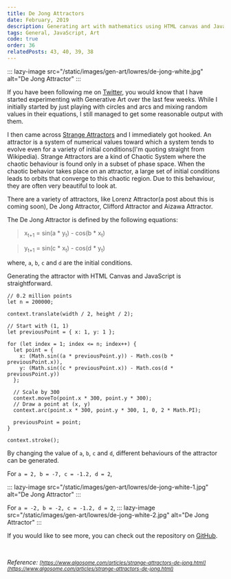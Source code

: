 ```yaml
---
title: De Jong Attractors
date: February, 2019
description: Generating art with mathematics using HTML canvas and JavaScript
tags: General, JavaScript, Art
code: true
order: 36
relatedPosts: 43, 40, 39, 38
---
```


::: lazy-image src="/static/images/gen-art/lowres/de-jong-white.jpg" alt="De Jong Attractor" :::

If you have been following me on [Twitter](https://twitter.com/_51va), you would know that I have
started experimenting with Generative Art over the last few weeks. While I initially started by just playing
with circles and arcs and mixing random values in their equations, I still managed to get some
reasonable output with them.

I then came across [Strange Attractors](https://en.wikipedia.org/wiki/Chaos_theory#Strange_attractors) and I
immediately got hooked. An attractor is a system of numerical values toward which a system tends to evolve even for a
variety of initial conditions(I'm quoting straight from Wikipedia). Strange Attractors are a kind of Chaotic System
where the chaotic behaviour is found only in a subset of phase space. When the chaotic behavior takes place on an
attractor, a large set of initial conditions leads to orbits that converge to this chaotic region. Due to this behaviour,
they are often very beautiful to look at.

There are a variety of attractors, like Lorenz Attractor(a post about this is coming soon), De Jong Attractor, Clifford
Attractor and Aizawa Attractor. 

The De Jong Attractor is defined by the following equations:

> x<sub>t+1</sub> = sin(a * y<sub>t</sub>) - cos(b * x<sub>t</sub>)

> y<sub>t+1</sub> = sin(c * x<sub>t</sub>) - cos(d * y<sub>t</sub>)

where, `a`, `b`, `c` and `d` are the initial conditions.

Generating the attractor with HTML Canvas and JavaScript is straightforward.

```
// 0.2 million points
let n = 200000;

context.translate(width / 2, height / 2);

// Start with (1, 1)
let previousPoint = { x: 1, y: 1 };

for (let index = 1; index <= n; index++) {
  let point = {
    x: (Math.sin((a * previousPoint.y)) - Math.cos(b * previousPoint.x)),
    y: (Math.sin((c * previousPoint.x)) - Math.cos(d * previousPoint.y))
  };

  // Scale by 300
  context.moveTo(point.x * 300, point.y * 300);
  // Draw a point at (x, y)
  context.arc(point.x * 300, point.y * 300, 1, 0, 2 * Math.PI);

  previousPoint = point;
}

context.stroke();
```

By changing the value of `a`, `b`, `c` and `d`, different behaviours of the attractor can be generated.

For `a = 2, b = -7, c = -1.2, d = 2`,

::: lazy-image src="/static/images/gen-art/lowres/de-jong-white-1.jpg" alt="De Jong Attractor" :::

For `a = -2, b = -2, c = -1.2, d = 2`,
::: lazy-image src="/static/images/gen-art/lowres/de-jong-white-2.jpg" alt="De Jong Attractor" :::


If you would like to see more, you can check out the repository on [GitHub](https://github.com/astronomersiva/generative-art/).

<br>

*Reference: <small>[https://www.algosome.com/articles/strange-attractors-de-jong.html](https://www.algosome.com/articles/strange-attractors-de-jong.html)</small>*
